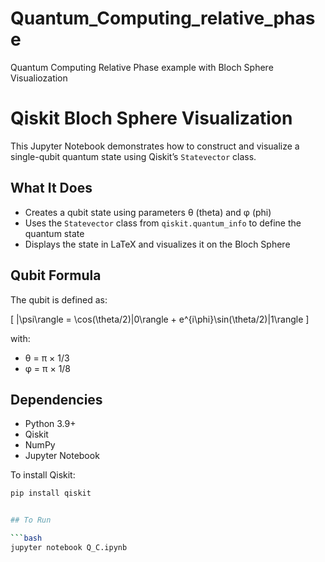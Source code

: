 # Quantum_Computing_relative_phase
Quantum Computing Relative Phase example with Bloch Sphere Visualiozation

# Qiskit Bloch Sphere Visualization

This Jupyter Notebook demonstrates how to construct and visualize a single-qubit quantum state using Qiskit’s `Statevector` class.

## What It Does

- Creates a qubit state using parameters θ (theta) and φ (phi)
- Uses the `Statevector` class from `qiskit.quantum_info` to define the quantum state
- Displays the state in LaTeX and visualizes it on the Bloch Sphere

## Qubit Formula

The qubit is defined as:

\[
|\psi\rangle = \cos(\theta/2)|0\rangle + e^{i\phi}\sin(\theta/2)|1\rangle
\]

with:
- θ = π × 1/3
- φ = π × 1/8

## Dependencies

- Python 3.9+
- Qiskit
- NumPy
- Jupyter Notebook

To install Qiskit:
```bash
pip install qiskit


## To Run

```bash
jupyter notebook Q_C.ipynb

